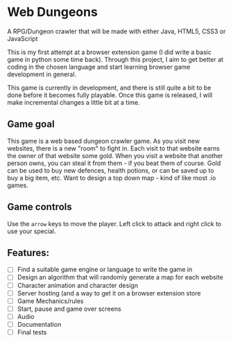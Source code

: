 # Web Dungeons


A RPG/Dungeon crawler that will be made with either Java, HTML5, CSS3 or JavaScript

This is my first attempt at a browser extension game (I did write a basic game in python some time back). Through this project, I aim to get better at coding in the chosen language and start learning browser game development in general.

This game is currently in development, and there is still quite a bit to be done before it becomes fully playable. Once this game is released, I will make incremental changes a little bit at a time.

## Game goal

This game is a web based dungeon crawler game. As you visit new websites, there is a new "room" to fight in. Each visit to that website earns the owner of that website some gold. When you visit a website that another person owns, you can steal it from them - if you beat them of course. Gold can be used to buy new defences, health potions, or can be saved up to buy a big item, etc. Want to design a top down map - kind of like most .io games.

## Game controls

Use the `arrow` keys to move the player. Left click to attack and right click to use your special. 

## Features:

- [ ] Find a suitable game engine or language to write the game in
- [ ] Design an algorithm that will randomly generate a map for each website
- [ ] Character animation and character design
- [ ] Server hosting (and a way to get it on a browser extension store
- [ ] Game Mechanics/rules
- [ ] Start, pause and game over screens
- [ ] Audio
- [ ] Documentation
- [ ] Final tests
